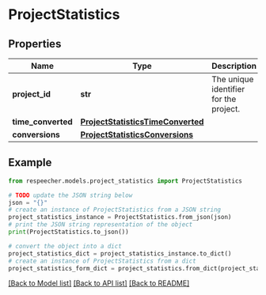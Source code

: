 # ProjectStatistics


## Properties

Name | Type | Description | Notes
------------ | ------------- | ------------- | -------------
**project_id** | **str** | The unique identifier for the project. | [optional] 
**time_converted** | [**ProjectStatisticsTimeConverted**](ProjectStatisticsTimeConverted.md) |  | [optional] 
**conversions** | [**ProjectStatisticsConversions**](ProjectStatisticsConversions.md) |  | [optional] 

## Example

```python
from respeecher.models.project_statistics import ProjectStatistics

# TODO update the JSON string below
json = "{}"
# create an instance of ProjectStatistics from a JSON string
project_statistics_instance = ProjectStatistics.from_json(json)
# print the JSON string representation of the object
print(ProjectStatistics.to_json())

# convert the object into a dict
project_statistics_dict = project_statistics_instance.to_dict()
# create an instance of ProjectStatistics from a dict
project_statistics_form_dict = project_statistics.from_dict(project_statistics_dict)
```
[[Back to Model list]](../README.md#documentation-for-models) [[Back to API list]](../README.md#documentation-for-api-endpoints) [[Back to README]](../README.md)


